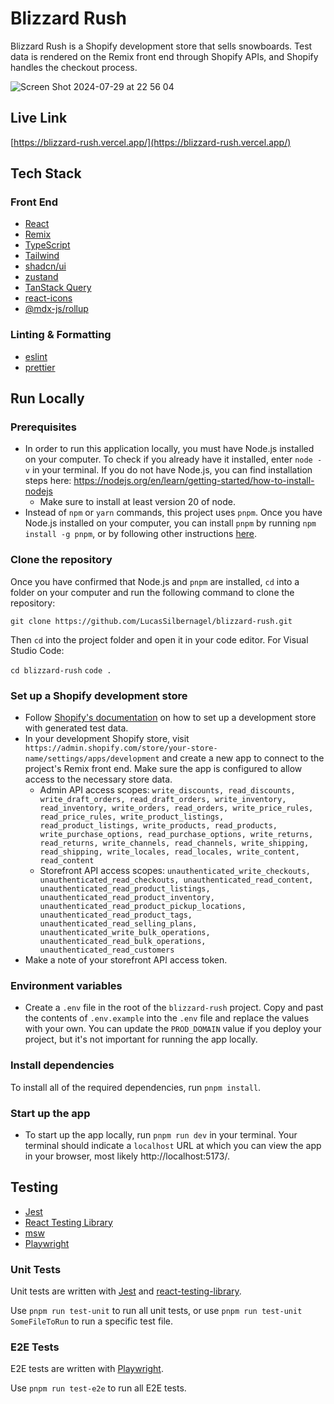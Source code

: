 # Blizzard Rush

Blizzard Rush is a Shopify development store that sells snowboards. Test data is rendered on the Remix front end through Shopify APIs, and Shopify handles the checkout process.

![Screen Shot 2024-07-29 at 22 56 04](https://github.com/user-attachments/assets/4ef83239-c924-476a-b64c-7790870d6d08)

## Live Link

[https://blizzard-rush.vercel.app/](https://blizzard-rush.vercel.app/)

## Tech Stack

### Front End

- [React](https://reactjs.org/)
- [Remix](https://remix.run/)
- [TypeScript](https://www.typescriptlang.org/)
- [Tailwind](https://tailwindcss.com/)
- [shadcn/ui](https://ui.shadcn.com/)
- [zustand](https://github.com/pmndrs/zustand)
- [TanStack Query](https://tanstack.com/query/latest/docs/framework/react/overview)
- [react-icons](https://www.npmjs.com/package/react-icons)
- [@mdx-js/rollup](https://mdxjs.com/packages/rollup/)

### Linting & Formatting

- [eslint](https://eslint.org/)
- [prettier](https://prettier.io/)

## Run Locally

### Prerequisites

- In order to run this application locally, you must have Node.js installed on your computer. To check if you already have it installed, enter `node -v` in your terminal. If you do not have Node.js, you can find installation steps here: https://nodejs.org/en/learn/getting-started/how-to-install-nodejs
  - Make sure to install at least version 20 of node.
- Instead of `npm` or `yarn` commands, this project uses `pnpm`. Once you have Node.js installed on your computer, you can install `pnpm` by running `npm install -g pnpm`, or by following other instructions [here](https://pnpm.io/installation).

### Clone the repository

Once you have confirmed that Node.js and `pnpm` are installed, `cd` into a folder on your computer and run the following command to clone the repository:

`git clone https://github.com/LucasSilbernagel/blizzard-rush.git`

Then `cd` into the project folder and open it in your code editor. For Visual Studio Code:

`cd blizzard-rush`
`code .`

### Set up a Shopify development store

- Follow [Shopify's documentation](https://help.shopify.com/en/partners/dashboard/managing-stores/development-stores) on how to set up a development store with generated test data.
- In your development Shopify store, visit `https://admin.shopify.com/store/your-store-name/settings/apps/development` and create a new app to connect to the project's Remix front end. Make sure the app is configured to allow access to the necessary store data.
  - Admin API access scopes: `write_discounts, read_discounts, write_draft_orders, read_draft_orders, write_inventory, read_inventory, write_orders, read_orders, write_price_rules, read_price_rules, write_product_listings, read_product_listings, write_products, read_products, write_purchase_options, read_purchase_options, write_returns, read_returns, write_channels, read_channels, write_shipping, read_shipping, write_locales, read_locales, write_content, read_content`
  - Storefront API access scopes: `unauthenticated_write_checkouts, unauthenticated_read_checkouts, unauthenticated_read_content, unauthenticated_read_product_listings, unauthenticated_read_product_inventory, unauthenticated_read_product_pickup_locations, unauthenticated_read_product_tags, unauthenticated_read_selling_plans, unauthenticated_write_bulk_operations, unauthenticated_read_bulk_operations, unauthenticated_read_customers`
- Make a note of your storefront API access token.

### Environment variables

- Create a `.env` file in the root of the `blizzard-rush` project. Copy and past the contents of `.env.example` into the `.env` file and replace the values with your own. You can update the `PROD_DOMAIN` value if you deploy your project, but it's not important for running the app locally.

### Install dependencies

To install all of the required dependencies, run `pnpm install`.

### Start up the app

- To start up the app locally, run `pnpm run dev` in your terminal. Your terminal should indicate a `localhost` URL at which you can view the app in your browser, most likely http://localhost:5173/.

## Testing

- [Jest](https://jestjs.io/)
- [React Testing Library](https://testing-library.com/docs/react-testing-library/intro/)
- [msw](https://mswjs.io/)
- [Playwright](https://playwright.dev/)

### Unit Tests

Unit tests are written with [Jest](https://jestjs.io/) and [react-testing-library](https://testing-library.com/).

Use `pnpm run test-unit` to run all unit tests, or use `pnpm run test-unit SomeFileToRun` to run a specific test file.

### E2E Tests

E2E tests are written with [Playwright](https://playwright.dev/).

Use `pnpm run test-e2e` to run all E2E tests.
